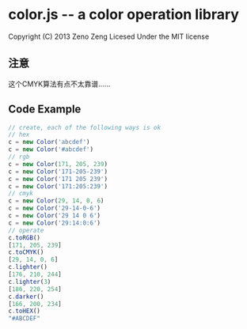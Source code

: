 # color.js -- a color operation library
Copyright (C) 2013 Zeno Zeng
Licesed Under the MIT license

## 注意
这个CMYK算法有点不太靠谱……

## Code Example
```javascript
// create, each of the following ways is ok
// hex
c = new Color('abcdef') 
c = new Color('#abcdef')
// rgb
c = new Color(171, 205, 239) 
c = new Color('171-205-239')
c = new Color('171 205 239')
c = new Color('171:205:239')
// cmyk
c = new Color(29, 14, 0, 6)
c = new Color('29-14-0-6')
c = new Color('29 14 0 6')
c = new Color('29:14:0:6')
// operate
c.toRGB()
[171, 205, 239]
c.toCMYK()
[29, 14, 0, 6]
c.lighter()
[176, 210, 244]
c.lighter(3)
[186, 220, 254]
c.darker()
[166, 200, 234]
c.toHEX()
"#ABCDEF"
```

